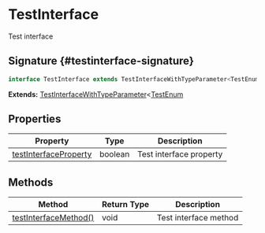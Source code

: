 # TestInterface

Test interface

## Signature {#testinterface-signature}

```typescript
interface TestInterface extends TestInterfaceWithTypeParameter<TestEnum>
```

**Extends:** [TestInterfaceWithTypeParameter](docs/simple-suite-test/testinterfacewithtypeparameter-interface)&lt;[TestEnum](docs/simple-suite-test/testnamespace-testenum-enum)

## Properties

| Property | Type | Description |
| --- | --- | --- |
| [testInterfaceProperty](docs/simple-suite-test/testnamespace-testinterface-testinterfaceproperty-propertysignature) | boolean | Test interface property |

## Methods

| Method | Return Type | Description |
| --- | --- | --- |
| [testInterfaceMethod()](docs/simple-suite-test/testnamespace-testinterface-testinterfacemethod-methodsignature) | void | Test interface method |

